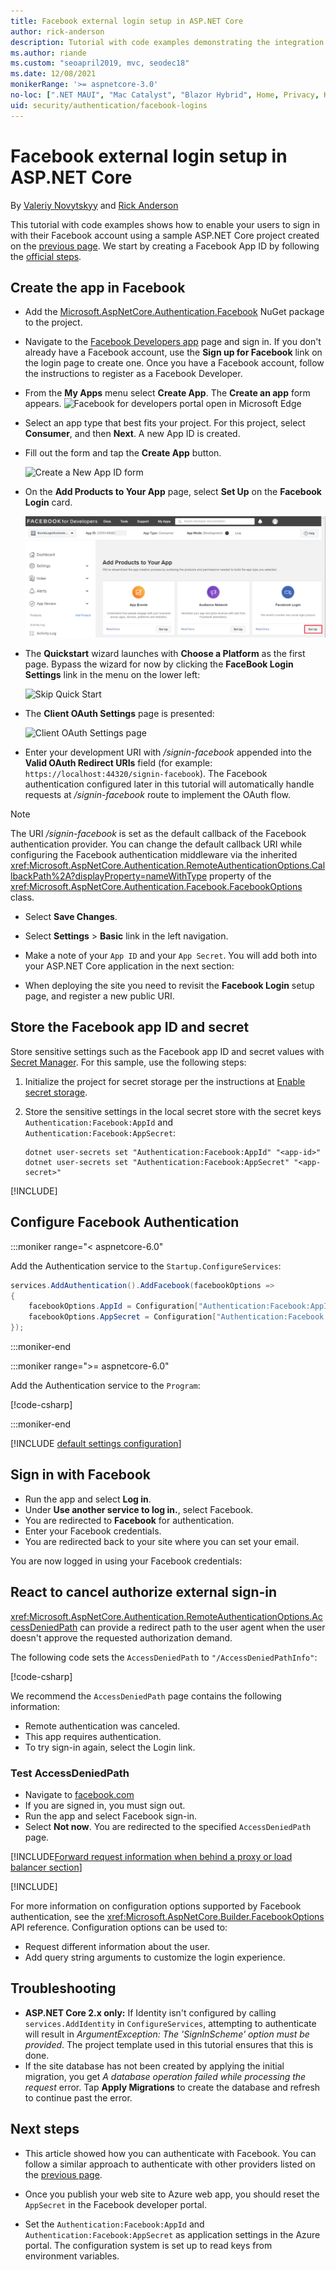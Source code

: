 ```yaml
---
title: Facebook external login setup in ASP.NET Core
author: rick-anderson
description: Tutorial with code examples demonstrating the integration of Facebook account user authentication into an existing ASP.NET Core app.
ms.author: riande
ms.custom: "seoapril2019, mvc, seodec18"
ms.date: 12/08/2021
monikerRange: '>= aspnetcore-3.0'
no-loc: [".NET MAUI", "Mac Catalyst", "Blazor Hybrid", Home, Privacy, Kestrel, appsettings.json, "ASP.NET Core Identity", cookie, Cookie, Blazor, "Blazor Server", "Blazor WebAssembly", "Identity", "Let's Encrypt", Razor, SignalR]
uid: security/authentication/facebook-logins
---
```


# Facebook external login setup in ASP.NET Core

By [Valeriy Novytskyy](https://github.com/01binary) and [Rick Anderson](https://twitter.com/RickAndMSFT)

<!-- per @rick-anderson and scott addie, don't update images. Remove images and point the customer to the FB set up page. FB needs to maintain  instructions to get key and secret.
-->

This tutorial with code examples shows how to enable your users to sign in with their Facebook account using a sample ASP.NET Core project created on the [previous page](xref:security/authentication/social/index). We start by creating a Facebook App ID by following the [official steps](https://developers.facebook.com).

## Create the app in Facebook

* Add the [Microsoft.AspNetCore.Authentication.Facebook](https://www.nuget.org/packages/Microsoft.AspNetCore.Authentication.Facebook) NuGet package to the project.

* Navigate to the [Facebook Developers app](https://developers.facebook.com/apps/) page and sign in. If you don't already have a Facebook account, use the **Sign up for Facebook** link on the login page to create one.  Once you have a Facebook account, follow the instructions to register as a Facebook Developer.

* From the **My Apps** menu select **Create App**. The **Create an app** form appears.
   ![Facebook for developers portal open in Microsoft Edge](index/_static/FBMyApps.png)

* Select an app type that best fits your project. For this project, select **Consumer**, and then **Next**. A new App ID is created.

* Fill out the form and tap the **Create App** button.

  ![Create a New App ID form](index/_static/FBNewAppId.png)

* On the **Add Products to Your App** page, select **Set Up** on the **Facebook Login** card.

  ![Product Setup page](index/_static/FBProductSetup.png)

* The **Quickstart** wizard launches with **Choose a Platform** as the first page. Bypass the wizard for now by clicking the **FaceBook Login** **Settings** link in the menu on the lower left:

  ![Skip Quick Start](index/_static/FBSkipQuickStart.png)

* The **Client OAuth Settings** page is presented:

  ![Client OAuth Settings page](index/_static/FBOAuthSetup.png)

* Enter your development URI with */signin-facebook* appended into the **Valid OAuth Redirect URIs** field (for example: `https://localhost:44320/signin-facebook`). The Facebook authentication configured later in this tutorial will automatically handle requests at */signin-facebook* route to implement the OAuth flow.

> [!NOTE]
> The URI */signin-facebook* is set as the default callback of the Facebook authentication provider. You can change the default callback URI while configuring the Facebook authentication middleware via the inherited <xref:Microsoft.AspNetCore.Authentication.RemoteAuthenticationOptions.CallbackPath%2A?displayProperty=nameWithType> property of the <xref:Microsoft.AspNetCore.Authentication.Facebook.FacebookOptions> class.

* Select **Save Changes**.

* Select **Settings** > **Basic** link in the left navigation.

* Make a note of your `App ID` and your `App Secret`. You will add both into your ASP.NET Core application in the next section:

* When deploying the site you need to revisit the **Facebook Login** setup page, and register a new public URI.

## Store the Facebook app ID and secret

Store sensitive settings such as the Facebook app ID and secret values with [Secret Manager](xref:security/app-secrets). For this sample, use the following steps:

1. Initialize the project for secret storage per the instructions at [Enable secret storage](xref:security/app-secrets#enable-secret-storage).
1. Store the sensitive settings in the local secret store with the secret keys `Authentication:Facebook:AppId` and `Authentication:Facebook:AppSecret`:

    ```dotnetcli
    dotnet user-secrets set "Authentication:Facebook:AppId" "<app-id>"
    dotnet user-secrets set "Authentication:Facebook:AppSecret" "<app-secret>"
    ```

[!INCLUDE[](~/includes/environmentVarableColon.md)]

## Configure Facebook Authentication

:::moniker range="< aspnetcore-6.0"

Add the Authentication service to the `Startup.ConfigureServices`:

```csharp
services.AddAuthentication().AddFacebook(facebookOptions =>
{
    facebookOptions.AppId = Configuration["Authentication:Facebook:AppId"];
    facebookOptions.AppSecret = Configuration["Authentication:Facebook:AppSecret"];
});
```

:::moniker-end

:::moniker range=">= aspnetcore-6.0"

Add the Authentication service to the `Program`:

[!code-csharp[](~/security/authentication/social/social-code/6.x/ProgramFacebook.cs)]

:::moniker-end

[!INCLUDE [default settings configuration](includes/default-settings.md)]

## Sign in with Facebook

* Run the app and select **Log in**. 
* Under **Use another service to log in.**, select Facebook.
* You are redirected to **Facebook** for authentication.
* Enter your Facebook credentials.
* You are redirected back to your site where you can set your email.

You are now logged in using your Facebook credentials:

<a name="react"></a>

## React to cancel authorize external sign-in

<xref:Microsoft.AspNetCore.Authentication.RemoteAuthenticationOptions.AccessDeniedPath> can provide a redirect path to the user agent when the user doesn't approve the requested authorization demand.

The following code sets the `AccessDeniedPath` to `"/AccessDeniedPathInfo"`:

[!code-csharp[](~/security/authentication/social/social-code/StartupAccessDeniedPath.cs?name=snippetFB)]

We recommend the `AccessDeniedPath` page contains the following information:

* Remote authentication was canceled.
* This app requires authentication.
* To try sign-in again, select the Login link.

### Test AccessDeniedPath

* Navigate to [facebook.com](https://www.facebook.com/)
* If you are signed in, you must sign out.
* Run the app and select Facebook sign-in.
* Select **Not now**. You are redirected to the specified `AccessDeniedPath` page.

<!-- End of React  -->
[!INCLUDE[Forward request information when behind a proxy or load balancer section](includes/forwarded-headers-middleware.md)]

[!INCLUDE[](includes/chain-auth-providers.md)]

 For more information on configuration options supported by Facebook authentication, see the <xref:Microsoft.AspNetCore.Builder.FacebookOptions> API reference. Configuration options can be used to:

* Request different information about the user.
* Add query string arguments to customize the login experience.

## Troubleshooting

* **ASP.NET Core 2.x only:** If Identity isn't configured by calling `services.AddIdentity` in `ConfigureServices`, attempting to authenticate will result in *ArgumentException: The 'SignInScheme' option must be provided*. The project template used in this tutorial ensures that this is done.
* If the site database has not been created by applying the initial migration, you get *A database operation failed while processing the request* error. Tap **Apply Migrations** to create the database and refresh to continue past the error.

## Next steps

* This article showed how you can authenticate with Facebook. You can follow a similar approach to authenticate with other providers listed on the [previous page](xref:security/authentication/social/index).

* Once you publish your web site to Azure web app, you should reset the `AppSecret` in the Facebook developer portal.

* Set the `Authentication:Facebook:AppId` and `Authentication:Facebook:AppSecret` as application settings in the Azure portal. The configuration system is set up to read keys from environment variables.

